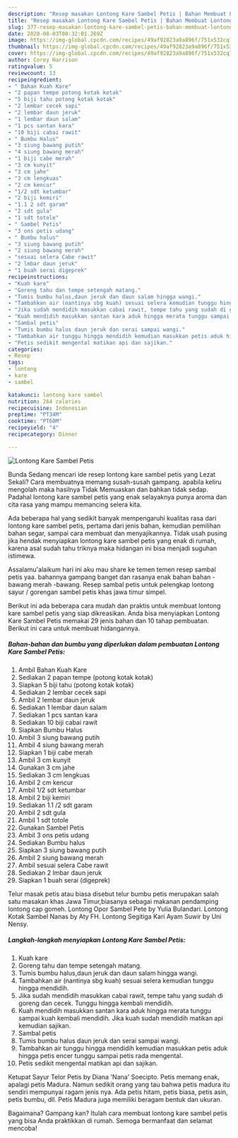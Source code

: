 ```yaml
---
description: "Resep masakan Lontong Kare Sambel Petis | Bahan Membuat Lontong Kare Sambel Petis Yang Enak dan Simpel"
title: "Resep masakan Lontong Kare Sambel Petis | Bahan Membuat Lontong Kare Sambel Petis Yang Enak dan Simpel"
slug: 377-resep-masakan-lontong-kare-sambel-petis-bahan-membuat-lontong-kare-sambel-petis-yang-enak-dan-simpel
date: 2020-08-03T00:32:01.269Z
image: https://img-global.cpcdn.com/recipes/49af92823a9a896f/751x532cq70/lontong-kare-sambel-petis-foto-resep-utama.jpg
thumbnail: https://img-global.cpcdn.com/recipes/49af92823a9a896f/751x532cq70/lontong-kare-sambel-petis-foto-resep-utama.jpg
cover: https://img-global.cpcdn.com/recipes/49af92823a9a896f/751x532cq70/lontong-kare-sambel-petis-foto-resep-utama.jpg
author: Corey Harrison
ratingvalue: 5
reviewcount: 13
recipeingredient:
- " Bahan Kuah Kare"
- "2 papan tempe potong kotak kotak"
- "5 biji tahu potong kotak kotak"
- "2 lembar cecek sapi"
- "2 lembar daun jeruk"
- "1 lembar daun salam"
- "1 pcs santan kara"
- "10 biji cabai rawit"
- " Bumbu Halus"
- "3 siung bawang putih"
- "4 siung bawang merah"
- "1 biji cabe merah"
- "3 cm kunyit"
- "3 cm jahe"
- "3 cm lengkuas"
- "2 cm kencur"
- "1/2 sdt ketumbar"
- "2 biji kemiri"
- "1.1 2 sdt garam"
- "2 sdt gula"
- "1 sdt totole"
- " Sambel Petis"
- "3 ons petis udang"
- " Bumbu halus"
- "3 siung bawang putih"
- "2 siung bawang merah"
- "sesuai selera Cabe rawit"
- "2 lmbar daun jeruk"
- "1 buah serai digeprek"
recipeinstructions:
- "Kuah kare"
- "Goreng tahu dan tempe setengah matang."
- "Tumis bumbu halus,daun jeruk dan daun salam hingga wangi."
- "Tambahkan air (nantinya sbg kuah) sesuai selera kemudian tunggu hingga mendidih."
- "Jika sudah mendidih masukkan cabai rawit, tempe tahu yang sudah di goreng dan cecek. Tunggu hingga kembali mendidih."
- "Kuah mendidih masukkan santan kara aduk hingga merata tunggu sampai kuah kembali mendidih. Jika kuah sudah mendidih matikan api kemudian sajikan."
- "Sambal petis"
- "Tumis bumbu halus daun jeruk dan serai sampai wangi."
- "Tambahkan air tunggu hingga mendidih kemudian masukkan petis aduk hingga petis encer tunggu sampai petis rada mengental."
- "Petis sedikit mengental matikan api dan sajikan."
categories:
- Resep
tags:
- lontong
- kare
- sambel

katakunci: lontong kare sambel 
nutrition: 264 calories
recipecuisine: Indonesian
preptime: "PT34M"
cooktime: "PT60M"
recipeyield: "4"
recipecategory: Dinner

---
```



![Lontong Kare Sambel Petis](https://img-global.cpcdn.com/recipes/49af92823a9a896f/751x532cq70/lontong-kare-sambel-petis-foto-resep-utama.jpg)

Bunda Sedang mencari ide resep lontong kare sambel petis yang Lezat Sekali? Cara membuatnya memang susah-susah gampang. apabila keliru mengolah maka hasilnya Tidak Memuaskan dan bahkan tidak sedap. Padahal lontong kare sambel petis yang enak selayaknya punya aroma dan cita rasa yang mampu memancing selera kita.

Ada beberapa hal yang sedikit banyak mempengaruhi kualitas rasa dari lontong kare sambel petis, pertama dari jenis bahan, kemudian pemilihan bahan segar, sampai cara membuat dan menyajikannya. Tidak usah pusing jika hendak menyiapkan lontong kare sambel petis yang enak di rumah, karena asal sudah tahu triknya maka hidangan ini bisa menjadi suguhan istimewa.

Assalamu&#39;alaikum hari ini aku mau share ke temen temen resep sambal petis yaa. bahannya gampang banget dan rasanya enak bahan bahan -bawang merah -bawang. Resep sambal petis untuk pelengkap lontong sayur / gorengan sambel petis khas jawa timur simpel.


Berikut ini ada beberapa cara mudah dan praktis untuk membuat lontong kare sambel petis yang siap dikreasikan. Anda bisa menyiapkan Lontong Kare Sambel Petis memakai 29 jenis bahan dan 10 tahap pembuatan. Berikut ini cara untuk membuat hidangannya.

<!--inarticleads1-->

##### Bahan-bahan dan bumbu yang diperlukan dalam pembuatan Lontong Kare Sambel Petis:

1. Ambil  Bahan Kuah Kare
1. Sediakan 2 papan tempe (potong kotak kotak)
1. Siapkan 5 biji tahu (potong kotak kotak)
1. Sediakan 2 lembar cecek sapi
1. Ambil 2 lembar daun jeruk
1. Sediakan 1 lembar daun salam
1. Sediakan 1 pcs santan kara
1. Sediakan 10 biji cabai rawit
1. Siapkan  Bumbu Halus
1. Ambil 3 siung bawang putih
1. Ambil 4 siung bawang merah
1. Siapkan 1 biji cabe merah
1. Ambil 3 cm kunyit
1. Gunakan 3 cm jahe
1. Sediakan 3 cm lengkuas
1. Ambil 2 cm kencur
1. Ambil 1/2 sdt ketumbar
1. Ambil 2 biji kemiri
1. Sediakan 1.1 /2 sdt garam
1. Ambil 2 sdt gula
1. Ambil 1 sdt totole
1. Gunakan  Sambel Petis
1. Ambil 3 ons petis udang
1. Sediakan  Bumbu halus
1. Siapkan 3 siung bawang putih
1. Ambil 2 siung bawang merah
1. Ambil sesuai selera Cabe rawit
1. Sediakan 2 lmbar daun jeruk
1. Siapkan 1 buah serai (digeprek)


Telur masak petis atau biasa disebut telur bumbu petis merupakan salah satu masakan khas Jawa Timur,biasanya sebagai makanan pendamping lontong cap gomeh. Lontong Opor Sambel Pete by Yulia Bulandari. Lontong Kotak Sambel Nanas by Aty FH. Lontong Segitiga Kari Ayam Suwir by Uni Nensy. 

<!--inarticleads2-->

##### Langkah-langkah menyiapkan Lontong Kare Sambel Petis:

1. Kuah kare
1. Goreng tahu dan tempe setengah matang.
1. Tumis bumbu halus,daun jeruk dan daun salam hingga wangi.
1. Tambahkan air (nantinya sbg kuah) sesuai selera kemudian tunggu hingga mendidih.
1. Jika sudah mendidih masukkan cabai rawit, tempe tahu yang sudah di goreng dan cecek. Tunggu hingga kembali mendidih.
1. Kuah mendidih masukkan santan kara aduk hingga merata tunggu sampai kuah kembali mendidih. Jika kuah sudah mendidih matikan api kemudian sajikan.
1. Sambal petis
1. Tumis bumbu halus daun jeruk dan serai sampai wangi.
1. Tambahkan air tunggu hingga mendidih kemudian masukkan petis aduk hingga petis encer tunggu sampai petis rada mengental.
1. Petis sedikit mengental matikan api dan sajikan.


Ketupat Sayur Telor Petis by Diana &#39;Nana&#39; Soecipto. Petis memang enak, apalagi petis Madura. Namun sedikit orang yang tau bahwa petis madura itu sendiri mempunyai ragam jenis nya. Ada petis hitam, petis biasa, petis asin, petis bumbu, dll. Petis Madura juga memiliki beragam bentuk dan ukuran. 

Bagaimana? Gampang kan? Itulah cara membuat lontong kare sambel petis yang bisa Anda praktikkan di rumah. Semoga bermanfaat dan selamat mencoba!
